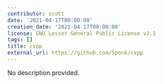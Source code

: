 ```yaml
---
contributor: scott
date: '2021-04-17T00:00:00'
creation_date: '2021-04-17T00:00:00'
license: GNU Lesser General Public License v2.1
tags: []
title: cvpp
external_url: https://github.com/Sponk/cvpp
---
```


No description provided.
